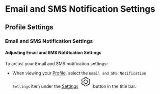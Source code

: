 # Email and SMS Notification Settings

## Profile Settings

### Email and SMS Notification Settings

#### Adjusting Email and SMS Notification Settings

To adjust your Email and SMS notification settings:

* When viewing your [Profile](../), select the `Email and SMS Notification Settings` item under the [Settings](./) ![](../../../.gitbook/assets/settings.png) button in the title bar.

